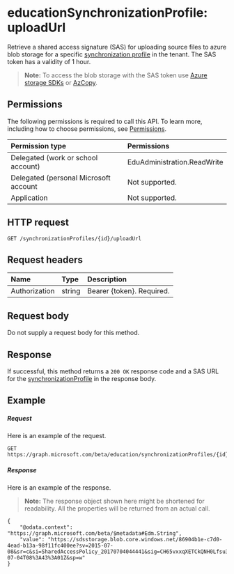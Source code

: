 # educationSynchronizationProfile: uploadUrl

Retrieve a shared access signature (SAS) for uploading source files to azure blob storage for a specific [synchronization profile](../resources/educationsynchronizationprofile.md) in the tenant. The SAS token has a validity of 1 hour.

> **Note:** To access the blob storage with the SAS token use [Azure storage SDKs](https://github.com/search?q=org%3AAzure+azure-storage) or [AzCopy](https://docs.microsoft.com/en-us/azure/storage/storage-use-azcopy).

## Permissions
The following permissions is required to call this API. To learn more, including how to choose permissions, see [Permissions](../../../concepts/permissions_reference.md).

| Permission type | Permissions |
|:-----------|:----------|
| Delegated (work or school account) | EduAdministration.ReadWrite |
|Delegated (personal Microsoft account|Not supported.|
|Application|Not supported.|

## HTTP request
<!-- { "blockType": "ignored" } -->
```http
GET /synchronizationProfiles/{id}/uploadUrl
```

## Request headers
| Name       | Type | Description|
|:-----------|:------|:----------|
| Authorization  | string  | Bearer {token}. Required.  |

## Request body
Do not supply a request body for this method.
## Response
If successful, this method returns a `200 OK` response code and a SAS URL for the [synchronizationProfile](../resources/educationsynchronizationprofile.md) in the response body.

## Example
##### Request
Here is an example of the request.
<!-- {
  "blockType": "request",
  "name": "get_synchronizationProfile_uploadurl"
}-->
```http
GET https://graph.microsoft.com/beta/education/synchronizationProfiles/{id}/uploadUrl
```

##### Response
Here is an example of the response. 

>**Note:** The response object shown here might be shortened for readability. All the properties will be returned from an actual call.

<!-- {
  "blockType": "response",
  "@odata.type": "Edm.String",
} -->
```http
{
    "@odata.context": "https://graph.microsoft.com/beta/$metadata#Edm.String",
    "value": "https://sdsstorage.blob.core.windows.net/86904b1e-c7d0-4ead-b13a-98f11fc400ee?sv=2015-07-08&sr=c&si=SharedAccessPolicy_20170704044441&sig=CH65vxxqXETCkQNH0Lfsu31cUo0s0XcEEo0OE2YiL6Q%3D&se=2017-07-04T08%3A43%3A01Z&sp=w"
}
```